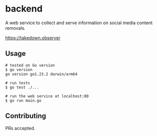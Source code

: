 # backend

A web service to collect and serve information on social media content removals.

https://takedown.observer

## Usage

```
# tested on Go version
$ go version
go version go1.23.2 darwin/arm64

# run tests
$ go test ./...

# run the web service at localhost:80
$ go run main.go

```

## Contributing

PRs accepted.
